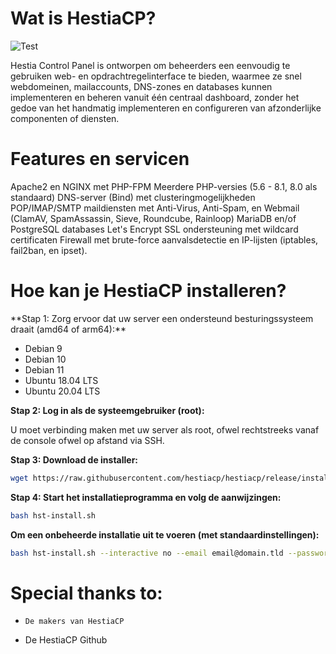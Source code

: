 

<h1> Wat is HestiaCP? </h1>

![Test](https://camo.githubusercontent.com/7b2c9babb427264c2ea1e839df416840ad60baf5aa516146d804903520c540c6/68747470733a2f2f68657374696163702e636f6d2f696d672f73637265656e5f4865737469615365727665722d6461726b2e706e67)



Hestia Control Panel is ontworpen om beheerders een eenvoudig te gebruiken web- en opdrachtregelinterface te bieden, waarmee ze snel webdomeinen, mailaccounts, DNS-zones en databases kunnen implementeren en beheren vanuit één centraal dashboard, zonder het gedoe van het handmatig implementeren en configureren van afzonderlijke componenten of diensten.

<h1> Features en servicen </h1>

Apache2 en NGINX met PHP-FPM
Meerdere PHP-versies (5.6 - 8.1, 8.0 als standaard)
DNS-server (Bind) met clusteringmogelijkheden
POP/IMAP/SMTP maildiensten met Anti-Virus, Anti-Spam, en Webmail (ClamAV, SpamAssassin, Sieve, Roundcube, Rainloop)
MariaDB en/of PostgreSQL databases
Let's Encrypt SSL ondersteuning met wildcard certificaten
Firewall met brute-force aanvalsdetectie en IP-lijsten (iptables, fail2ban, en ipset).

<h1> Hoe kan je HestiaCP installeren? </h1>
**Stap 1: Zorg ervoor dat uw server een ondersteund besturingssysteem draait (amd64 of arm64):**

  * Debian 9
  * Debian 10
  * Debian 11
  * Ubuntu 18.04 LTS
  * Ubuntu 20.04 LTS

**Stap 2: Log in als de systeemgebruiker (root):**

U moet verbinding maken met uw server als root, ofwel rechtstreeks vanaf de console ofwel op afstand via SSH.

**Stap 3: Download de installer:**
```bash
wget https://raw.githubusercontent.com/hestiacp/hestiacp/release/install/hst-install.sh
```
**Stap 4: Start het installatieprogramma en volg de aanwijzingen:**
```bash
bash hst-install.sh
```
**Om een onbeheerde installatie uit te voeren (met standaardinstellingen):**
```bash
bash hst-install.sh --interactive no --email email@domain.tld --password p4ssw0rd --hostname hostname.domain.tld -f
```

# Special thanks to:

*     De makers van HestiaCP
* De HestiaCP Github